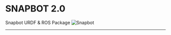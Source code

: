 # SNAPBOT 2.0

Snapbot URDF & ROS Package
![Snapbot](https://user-images.githubusercontent.com/7993458/184975618-2754c274-dcd9-45dc-908a-67227676da2a.jpg)


-----------------
